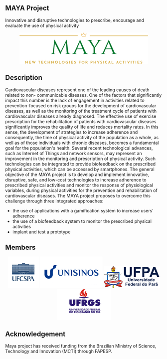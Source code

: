 ## MAYA Project
Innovative and disruptive technologies to prescribe, encourage and evaluate the use of physical activity

<p align="center">
    <img src="maya_banner.png" height="100"/> 
</p>

## Description
Cardiovascular diseases represent one of the leading causes of death related to non- communicable diseases. One of the factors that significantly impact this number is the lack of engagement in activities related to prevention-focused on risk groups for the development of cardiovascular diseases, as well as the monitoring of the treatment cycle of patients with cardiovascular diseases already diagnosed. The effective use of exercise prescription for the rehabilitation of patients with cardiovascular diseases significantly improves the quality of life and reduces mortality rates. In this sense, the development of strategies to increase adherence and consequently, the time of physical activity of the population as a whole, as well as of those individuals with chronic diseases, becomes a fundamental goal for the population's health. Several recent technological advances, such as Internet of Things and network sensors, may represent an improvement in the monitoring and prescription of physical activity. Such technologies can be integrated to provide biofeedback on the prescribed physical activities, which can be accessed by smartphones. The general objective of the MAYA project is to develop and implement innovative, disruptive, safe, and low-cost technologies to increase adherence to prescribed physical activities and monitor the response of physiological variables, during physical activities for the prevention and rehabilitation of cardiovascular diseases. The MAYA project proposes to overcome this challenge through three integrated approaches: 
* the use of applications with a gamification system to increase users' adherence
* the use of a biofeedback system to monitor the prescribed physical activities
* implant and test a prototype


## Members
<p align="center">
    <img src="ufcspa.png" height="100"/> <img src="unisinos.png" height="100"/> <img src="ufpa.png" height="70"/> <img src="ufrgs.png" height="100"/>
</p>

## Acknowledgement
Maya project has received funding from the Brazilian Ministry of Science, Technology and Innovation (MCTI) through FAPESP.
